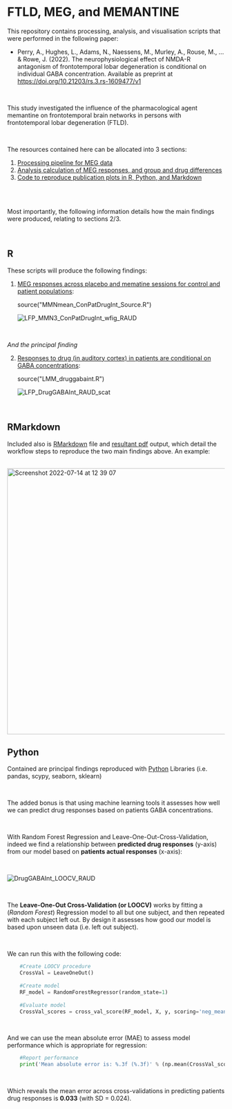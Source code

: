 # FTLD, MEG, and MEMANTINE

This repository contains processing, analysis, and visualisation scripts that were performed in the following paper:

* Perry, A., Hughes, L., Adams, N., Naessens, M., Murley, A., Rouse, M., ... & Rowe, J. (2022). The neurophysiological effect of NMDA-R antagonism of frontotemporal lobar degeneration is conditional on individual GABA concentration. Available as preprint at https://doi.org/10.21203/rs.3.rs-1609477/v1

<br />

This study investigated the influence of the pharmacological agent memantine on frontotemporal brain networks in persons with frontotemporal lobar degeneration (FTLD).

<br />

The resources contained here can be allocated into 3 sections:

1. [Processing pipeline for MEG data](https://github.com/AlistairPerry/FTLDMEGMEM/tree/main/SourceSpace/Preproc)
2. [Analysis calculation of MEG responses, and group and drug differences](https://github.com/AlistairPerry/FTLDMEGMEM/tree/main/SourceSpace/Analysis)
3. [Code to reproduce publication plots in R, Python, and Markdown](https://github.com/AlistairPerry/FTLDMEGMEM/tree/main/SourceSpace/Plots)

<br />
<br />


Most importantly, the following information details how the main findings were produced, relating to sections 2/3.

<br />

## R

These scripts will produce the following findings:

1. [MEG responses across placebo and mematine sessions for control and patient populations](https://github.com/AlistairPerry/FTLDMEGMEM/blob/main/SourceSpace/Plots/MMNmean_ConPatDrugInt_Source.R):

	source("MMNmean_ConPatDrugInt_Source.R")
  
	![LFP_MMN3_ConPatDrugInt_wfig_RAUD](https://user-images.githubusercontent.com/23748735/178841262-d03f9e92-bef5-4874-8521-69422e209aa7.png)

<br />

*And the principal finding*

2. [Responses to drug (in auditory cortex) in patients are conditional on GABA concentrations](https://github.com/AlistairPerry/FTLDMEGMEM/blob/main/SourceSpace/Plots/LMM_druggabaint.R):

	source("LMM_druggabaint.R")
  
	![LFP_DrugGABAInt_RAUD_scat](https://user-images.githubusercontent.com/23748735/178842801-dfd39e24-2381-40a8-987c-3c1c678fad3b.png)


<br />

## RMarkdown

Included also is [RMarkdown](https://github.com/AlistairPerry/FTLDMEGMEM/blob/main/SourceSpace/Plots/DrugGABAInteraction.Rmd) file and [resultant pdf](https://github.com/AlistairPerry/FTLDMEGMEM/blob/main/SourceSpace/Plots/DrugGABAInteraction.pdf) output, which detail the workflow steps to reproduce the two main findings above. An example:

<br />

<img width="617" alt="Screenshot 2022-07-14 at 12 39 07" src="https://user-images.githubusercontent.com/23748735/178974380-7fe84e0b-df05-4be5-827c-990f6c7f5d14.png">

## Python

Contained are principal findings reproduced with [Python](https://github.com/AlistairPerry/FTLDMEGMEM/blob/main/SourceSpace/Plots/LMM_druggabaint_py.py) Libraries (i.e. pandas, scypy, seaborn, sklearn)

<br />

The added bonus is that using machine learning tools it assesses how well we can predict drug responses based on patients GABA concentrations.

<br />

With Random Forest Regression and Leave-One-Out-Cross-Validation, indeed we find a relationship between __predicted drug responses__ (y-axis) from our model based on __patients actual responses__ (x-axis):

<br />

![DrugGABAInt_LOOCV_RAUD](https://user-images.githubusercontent.com/23748735/180659291-b0b44552-d813-4743-9715-433847650694.png)

<br />

The __Leave-One-Out Cross-Validation (or LOOCV)__ works by fitting a (_Random Forest_) Regression model to all but one subject, and then repeated with each subject left out. By design it assesses how good our model is based upon unseen data (i.e. left out subject).

<br />

We can run this with the following code:

```python
    #Create LOOCV procedure
    CrossVal = LeaveOneOut()
    
    #Create model
    RF_model = RandomForestRegressor(random_state=1)
    
    #Evaluate model
    CrossVal_scores = cross_val_score(RF_model, X, y, scoring='neg_mean_absolute_error', cv=CrossVal)
```
<br />

And we can use the mean absolute error (MAE) to assess model performance which is appropriate for regression:

```python
    #Report performance
    print('Mean absolute error is: %.3f (%.3f)' % (np.mean(CrossVal_scores), np.std(CrossVal_scores)))

```

<br />


Which reveals the mean error across cross-validations in predicting patients drug responses is __0.033__ (with SD = 0.024).
